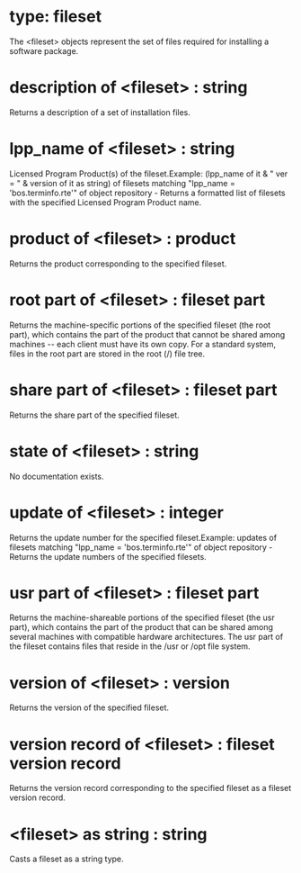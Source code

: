 # type: fileset

The &lt;fileset&gt; objects represent the set of files required for installing a software package.

# description of &lt;fileset&gt; : string

Returns a description of a set of installation files.

# lpp_name of &lt;fileset&gt; : string

Licensed Program Product(s) of the fileset.Example: (lpp_name of it &amp; " ver = " &amp; version of it as string) of filesets matching "lpp_name = &#39;bos.terminfo.rte&#39;" of object repository - Returns a formatted list of filesets with the specified Licensed Program Product name.

# product of &lt;fileset&gt; : product

Returns the product corresponding to the specified fileset.

# root part of &lt;fileset&gt; : fileset part

Returns the machine-specific portions of the specified fileset (the root part), which contains the part of the product that cannot be shared among machines -- each client must have its own copy. For a standard system, files in the root part are stored in the root (/) file tree.

# share part of &lt;fileset&gt; : fileset part

Returns the share part of the specified fileset.

# state of &lt;fileset&gt; : string

No documentation exists.

# update of &lt;fileset&gt; : integer

Returns the update number for the specified fileset.Example: updates of filesets matching "lpp_name = &#39;bos.terminfo.rte&#39;" of object repository - Returns the update numbers of the specified filesets.

# usr part of &lt;fileset&gt; : fileset part

Returns the machine-shareable portions of the specified fileset (the usr part), which contains the part of the product that can be shared among several machines with compatible hardware architectures. The usr part of the fileset contains files that reside in the /usr or /opt file system.

# version of &lt;fileset&gt; : version

Returns the version of the specified fileset.

# version record of &lt;fileset&gt; : fileset version record

Returns the version record corresponding to the specified fileset as a fileset version record.

# &lt;fileset&gt; as string : string

Casts a fileset as a string type.
